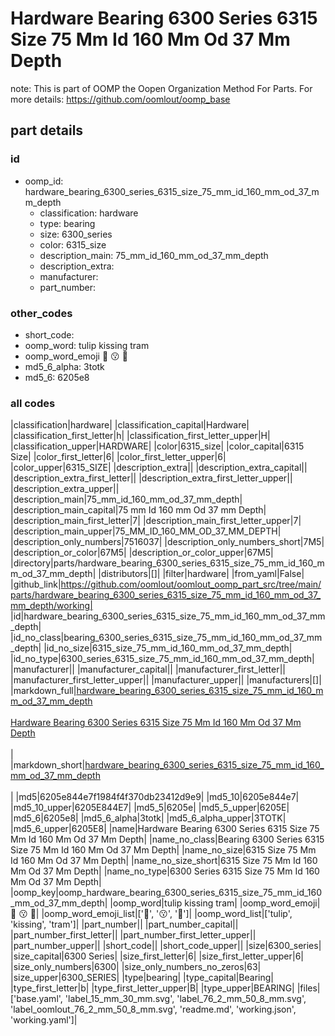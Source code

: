 # Hardware Bearing 6300 Series 6315 Size 75 Mm Id 160 Mm Od 37 Mm Depth  

note: This is part of OOMP the Oopen Organization Method For Parts. For more details: https://github.com/oomlout/oomp_base

##  part details





### id
* oomp_id: hardware_bearing_6300_series_6315_size_75_mm_id_160_mm_od_37_mm_depth
  * classification: hardware
  * type: bearing
  * size: 6300_series
  * color: 6315_size
  * description_main: 75_mm_id_160_mm_od_37_mm_depth
  * description_extra: 
  * manufacturer: 
  * part_number: 

### other_codes
* short_code: 
* oomp_word: tulip kissing tram
* oomp_word_emoji :tulip: :kissing: :tram:
* md5_6_alpha: 3totk
* md5_6: 6205e8

### all codes 
|classification|hardware|
|classification_capital|Hardware|
|classification_first_letter|h|
|classification_first_letter_upper|H|
|classification_upper|HARDWARE|
|color|6315_size|
|color_capital|6315 Size|
|color_first_letter|6|
|color_first_letter_upper|6|
|color_upper|6315_SIZE|
|description_extra||
|description_extra_capital||
|description_extra_first_letter||
|description_extra_first_letter_upper||
|description_extra_upper||
|description_main|75_mm_id_160_mm_od_37_mm_depth|
|description_main_capital|75 mm Id 160 mm Od 37 mm Depth|
|description_main_first_letter|7|
|description_main_first_letter_upper|7|
|description_main_upper|75_MM_ID_160_MM_OD_37_MM_DEPTH|
|description_only_numbers|7516037|
|description_only_numbers_short|7M5|
|description_or_color|67M5|
|description_or_color_upper|67M5|
|directory|parts/hardware_bearing_6300_series_6315_size_75_mm_id_160_mm_od_37_mm_depth|
|distributors|[]|
|filter|hardware|
|from_yaml|False|
|github_link|https://github.com/oomlout/oomlout_oomp_part_src/tree/main/parts/hardware_bearing_6300_series_6315_size_75_mm_id_160_mm_od_37_mm_depth/working|
|id|hardware_bearing_6300_series_6315_size_75_mm_id_160_mm_od_37_mm_depth|
|id_no_class|bearing_6300_series_6315_size_75_mm_id_160_mm_od_37_mm_depth|
|id_no_size|6315_size_75_mm_id_160_mm_od_37_mm_depth|
|id_no_type|6300_series_6315_size_75_mm_id_160_mm_od_37_mm_depth|
|manufacturer||
|manufacturer_capital||
|manufacturer_first_letter||
|manufacturer_first_letter_upper||
|manufacturer_upper||
|manufacturers|[]|
|markdown_full|[hardware_bearing_6300_series_6315_size_75_mm_id_160_mm_od_37_mm_depth](https://github.com/oomlout/oomlout_oomp_part_src/tree/main/parts/hardware_bearing_6300_series_6315_size_75_mm_id_160_mm_od_37_mm_depth/working)<br>[](https://github.com/oomlout/oomlout_oomp_part_src/tree/main/parts/hardware_bearing_6300_series_6315_size_75_mm_id_160_mm_od_37_mm_depth/working)<br>[Hardware Bearing 6300 Series 6315 Size 75 Mm Id 160 Mm Od 37 Mm Depth](https://github.com/oomlout/oomlout_oomp_part_src/tree/main/parts/hardware_bearing_6300_series_6315_size_75_mm_id_160_mm_od_37_mm_depth/working)<br><br>|
|markdown_short|[hardware_bearing_6300_series_6315_size_75_mm_id_160_mm_od_37_mm_depth](https://github.com/oomlout/oomlout_oomp_part_src/tree/main/parts/hardware_bearing_6300_series_6315_size_75_mm_id_160_mm_od_37_mm_depth/working)<br><br>|
|md5|6205e844e7f1984f4f370db23412d9e9|
|md5_10|6205e844e7|
|md5_10_upper|6205E844E7|
|md5_5|6205e|
|md5_5_upper|6205E|
|md5_6|6205e8|
|md5_6_alpha|3totk|
|md5_6_alpha_upper|3TOTK|
|md5_6_upper|6205E8|
|name|Hardware Bearing 6300 Series 6315 Size 75 Mm Id 160 Mm Od 37 Mm Depth|
|name_no_class|Bearing 6300 Series 6315 Size 75 Mm Id 160 Mm Od 37 Mm Depth|
|name_no_size|6315 Size 75 Mm Id 160 Mm Od 37 Mm Depth|
|name_no_size_short|6315 Size 75 Mm Id 160 Mm Od 37 Mm Depth|
|name_no_type|6300 Series 6315 Size 75 Mm Id 160 Mm Od 37 Mm Depth|
|oomp_key|oomp_hardware_bearing_6300_series_6315_size_75_mm_id_160_mm_od_37_mm_depth|
|oomp_word|tulip kissing tram|
|oomp_word_emoji|:tulip: :kissing: :tram:|
|oomp_word_emoji_list|[':tulip:', ':kissing:', ':tram:']|
|oomp_word_list|['tulip', 'kissing', 'tram']|
|part_number||
|part_number_capital||
|part_number_first_letter||
|part_number_first_letter_upper||
|part_number_upper||
|short_code||
|short_code_upper||
|size|6300_series|
|size_capital|6300 Series|
|size_first_letter|6|
|size_first_letter_upper|6|
|size_only_numbers|6300|
|size_only_numbers_no_zeros|63|
|size_upper|6300_SERIES|
|type|bearing|
|type_capital|Bearing|
|type_first_letter|b|
|type_first_letter_upper|B|
|type_upper|BEARING|
|files|['base.yaml', 'label_15_mm_30_mm.svg', 'label_76_2_mm_50_8_mm.svg', 'label_oomlout_76_2_mm_50_8_mm.svg', 'readme.md', 'working.json', 'working.yaml']|
